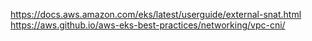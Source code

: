 https://docs.aws.amazon.com/eks/latest/userguide/external-snat.html
https://aws.github.io/aws-eks-best-practices/networking/vpc-cni/
